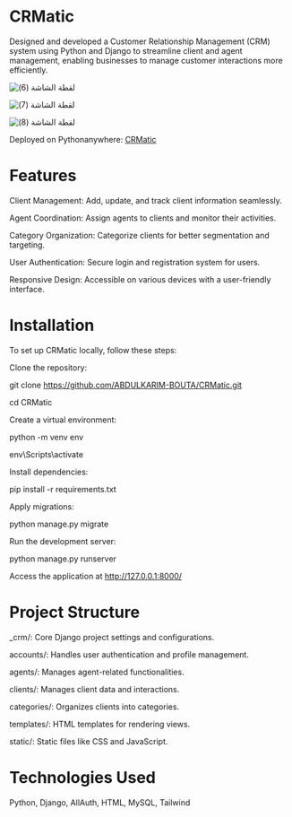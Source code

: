 # CRMatic

Designed and developed a Customer Relationship Management (CRM) system using Python and Django to streamline client and agent management, enabling businesses to manage customer interactions more efficiently.

![‏‏لقطة الشاشة (6)](https://github.com/user-attachments/assets/a9bd64cf-8460-4af7-885e-46cb113a47e4)

![‏‏لقطة الشاشة (7)](https://github.com/user-attachments/assets/f118f301-427a-41d1-8a34-fa1ee94ec84f)

![‏‏لقطة الشاشة (8)](https://github.com/user-attachments/assets/6888a380-1833-470f-90cd-b2e1e14864b2)


Deployed on Pythonanywhere: [CRMatic](https://thenamelessone.pythonanywhere.com/)

# Features

Client Management: Add, update, and track client information seamlessly.

Agent Coordination: Assign agents to clients and monitor their activities.

Category Organization: Categorize clients for better segmentation and targeting.

User Authentication: Secure login and registration system for users.

Responsive Design: Accessible on various devices with a user-friendly interface.


# Installation

To set up CRMatic locally, follow these steps:

Clone the repository:

git clone https://github.com/ABDULKARIM-BOUTA/CRMatic.git

cd CRMatic


Create a virtual environment:

python -m venv env

env\Scripts\activate


Install dependencies:

pip install -r requirements.txt


Apply migrations:

python manage.py migrate


Run the development server:

python manage.py runserver


Access the application at http://127.0.0.1:8000/


# Project Structure

  _crm/: Core Django project settings and configurations.

  accounts/: Handles user authentication and profile management.

  agents/: Manages agent-related functionalities.

  clients/: Manages client data and interactions.

  categories/: Organizes clients into categories.

  templates/: HTML templates for rendering views.

  static/: Static files like CSS and JavaScript.


# Technologies Used

Python, Django, AllAuth, HTML, MySQL, Tailwind
